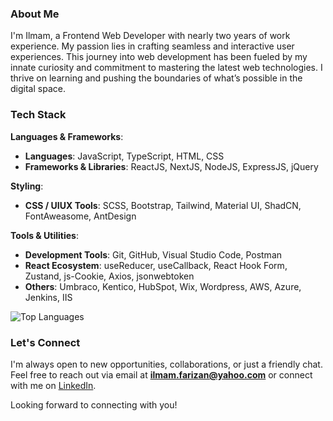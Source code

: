 ### About Me
I'm Ilmam, a Frontend Web Developer with nearly two years of work experience. My passion lies in crafting seamless and interactive user experiences. This journey into web development has been fueled by my innate curiosity and commitment to mastering the latest web technologies. I thrive on learning and pushing the boundaries of what’s possible in the digital space.

### Tech Stack

**Languages & Frameworks**:
- **Languages**: JavaScript, TypeScript, HTML, CSS
- **Frameworks & Libraries**: ReactJS, NextJS, NodeJS, ExpressJS, jQuery

**Styling**:
- **CSS / UIUX Tools**: SCSS, Bootstrap, Tailwind, Material UI, ShadCN, FontAweasome, AntDesign

**Tools & Utilities**:
- **Development Tools**: Git, GitHub, Visual Studio Code, Postman
- **React Ecosystem**: useReducer, useCallback, React Hook Form, Zustand, js-Cookie, Axios, jsonwebtoken
- **Others**: Umbraco, Kentico, HubSpot, Wix, Wordpress, AWS, Azure, Jenkins, IIS

![Top Languages](https://github-readme-stats.vercel.app/api/top-langs/?username=IlmamFarizan&theme=onedark&hide_border=false&include_all_commits=true&count_private=true&layout=compact)

### Let's Connect
I'm always open to new opportunities, collaborations, or just a friendly chat. Feel free to reach out via email at **ilmam.farizan@yahoo.com** or connect with me on [LinkedIn](https://www.linkedin.com/in/ilmam-farizan-57b2b5265/).

Looking forward to connecting with you!

